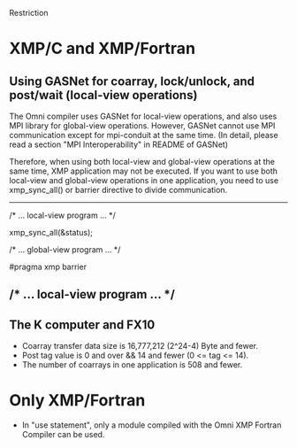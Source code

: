 Restriction

# XMP/C and XMP/Fortran
## Using GASNet for coarray, lock/unlock, and post/wait (local-view operations)
The Omni compiler uses GASNet for local-view operations, and also uses MPI library for global-view operations.
However, GASNet cannot use MPI communication except for mpi-conduit at the same time.
(In detail, please read a section "MPI Interoperability" in README of GASNet)

Therefore, when using both local-view and global-view operations at the same time,
XMP application may not be executed.
If you want to use both local-view and global-view operations in one application,
you need to use xmp_sync_all() or barrier directive to divide communication.

---
  /* ... local-view program ... */

  xmp_sync_all(&status);

  /* ... global-view program ... */

 #pragma xmp barrier

  /* ... local-view program ... */
---

## The K computer and FX10
* Coarray transfer data size is 16,777,212 (2^24-4) Byte and fewer.
* Post tag value is 0 and over && 14 and fewer (0 <= tag <= 14).
* The number of coarrays in one application is 508 and fewer.

# Only XMP/Fortran
* In "use statement", only a module compiled with the Omni XMP Fortran Compiler can be used.
